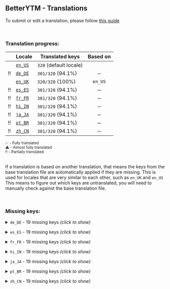 <!--
  ‼️‼️‼️‼️‼️‼️‼️‼️‼️‼️‼️‼️‼️‼️‼️‼️‼️‼️‼️‼️‼️‼️‼️‼️‼️‼️‼️‼️‼️‼️‼️‼️‼️‼️‼️‼️‼️‼️‼️‼️‼️‼️‼️‼️‼️‼️‼️‼️‼️‼️‼️‼️‼️‼️‼️‼️
  ‼️‼️‼️             THIS IS A GENERATED FILE             ‼️‼️‼️
  ‼️‼️‼️ all changes will be overwritten after next build ‼️‼️‼️
  ‼️‼️‼️ only edit in `src/tools/tr-progress-template.md` ‼️‼️‼️
  ‼️‼️‼️‼️‼️‼️‼️‼️‼️‼️‼️‼️‼️‼️‼️‼️‼️‼️‼️‼️‼️‼️‼️‼️‼️‼️‼️‼️‼️‼️‼️‼️‼️‼️‼️‼️‼️‼️‼️‼️‼️‼️‼️‼️‼️‼️‼️‼️‼️‼️‼️‼️‼️‼️‼️‼️
-->



## BetterYTM - Translations
To submit or edit a translation, please follow [this guide](../../contributing.md#submitting-translations)

<br>

### Translation progress:
| &nbsp; | Locale | Translated keys | Based on |
| :----: | ------ | --------------- | :------: |
|  | [`en_US`](./en_US.json) | `320` (default locale) |  |
| ‼️ | [`de_DE`](./de_DE.json) | `301/320` (94.1%) | ─ |
|  | [`en_UK`](./en_UK.json) | `320/320` (100%) | `en_US` |
| ‼️ | [`es_ES`](./es_ES.json) | `301/320` (94.1%) | ─ |
| ‼️ | [`fr_FR`](./fr_FR.json) | `301/320` (94.1%) | ─ |
| ‼️ | [`hi_IN`](./hi_IN.json) | `301/320` (94.1%) | ─ |
| ‼️ | [`ja_JA`](./ja_JA.json) | `301/320` (94.1%) | ─ |
| ‼️ | [`pt_BR`](./pt_BR.json) | `301/320` (94.1%) | ─ |
| ‼️ | [`zh_CN`](./zh_CN.json) | `301/320` (94.1%) | ─ |

<sub>
✅ - Fully translated
</sub><br>
<sub>
⚠ - Almost fully translated
</sub><br>
<sub>
‼️ - Partially translated
</sub><br>

<br>

If a translation is based on another translation, that means the keys from the base translation file are automatically applied if they are missing. This is used for locales that are very similar to each other, such as `en_UK` and `en_US`  
This means to figure out which keys are untranslated, you will need to manually check against the base translation file.

<br>

### Missing keys:

<details><summary><code>de_DE</code> - 19 missing keys <i>(click to show)</i></summary><br>

| Key | English text |
| --- | ------------ |
| `plugin_list_title` | `Plugin List` |
| `plugin_list_permissions_header` | `Permissions:` |
| `plugin_link_type_source` | `Repository` |
| `plugin_link_type_other` | `Other / Homepage` |
| `plugin_link_type_bug` | `Report a bug` |
| `plugin_link_type_greasyfork` | `GreasyFork` |
| `plugin_link_type_openuserjs` | `OpenUserJS` |
| `plugin_intent_description_ReadFeatureConfig` | `This plugin can read the feature configuration` |
| `plugin_intent_description_WriteFeatureConfig` | `This plugin can write to the feature configuration` |
| `plugin_intent_description_SeeHiddenConfigValues` | `This plugin has access to hidden config values` |
| `plugin_intent_description_WriteLyricsCache` | `This plugin can write to the lyrics cache` |
| `plugin_intent_description_WriteTranslations` | `This plugin can add new translations and overwrite existing ones` |
| `plugin_intent_description_CreateModalDialogs` | `This plugin can create modal dialogs` |
| `plugin_intent_description_ReadAutoLikeData` | `This plugin can read auto-like data` |
| `plugin_intent_description_WriteAutoLikeData` | `This plugin can write to auto-like data` |
| `feature_category_plugins` | `Plugins` |
| `feature_desc_openPluginList` | `Open the list of plugins you have installed` |
| `feature_btn_openPluginList` | `Open list` |
| `feature_btn_openPluginList_running` | `Opening...` |

<br></details>

<details><summary><code>es_ES</code> - 19 missing keys <i>(click to show)</i></summary><br>

| Key | English text |
| --- | ------------ |
| `plugin_list_title` | `Plugin List` |
| `plugin_list_permissions_header` | `Permissions:` |
| `plugin_link_type_source` | `Repository` |
| `plugin_link_type_other` | `Other / Homepage` |
| `plugin_link_type_bug` | `Report a bug` |
| `plugin_link_type_greasyfork` | `GreasyFork` |
| `plugin_link_type_openuserjs` | `OpenUserJS` |
| `plugin_intent_description_ReadFeatureConfig` | `This plugin can read the feature configuration` |
| `plugin_intent_description_WriteFeatureConfig` | `This plugin can write to the feature configuration` |
| `plugin_intent_description_SeeHiddenConfigValues` | `This plugin has access to hidden config values` |
| `plugin_intent_description_WriteLyricsCache` | `This plugin can write to the lyrics cache` |
| `plugin_intent_description_WriteTranslations` | `This plugin can add new translations and overwrite existing ones` |
| `plugin_intent_description_CreateModalDialogs` | `This plugin can create modal dialogs` |
| `plugin_intent_description_ReadAutoLikeData` | `This plugin can read auto-like data` |
| `plugin_intent_description_WriteAutoLikeData` | `This plugin can write to auto-like data` |
| `feature_category_plugins` | `Plugins` |
| `feature_desc_openPluginList` | `Open the list of plugins you have installed` |
| `feature_btn_openPluginList` | `Open list` |
| `feature_btn_openPluginList_running` | `Opening...` |

<br></details>

<details><summary><code>fr_FR</code> - 19 missing keys <i>(click to show)</i></summary><br>

| Key | English text |
| --- | ------------ |
| `plugin_list_title` | `Plugin List` |
| `plugin_list_permissions_header` | `Permissions:` |
| `plugin_link_type_source` | `Repository` |
| `plugin_link_type_other` | `Other / Homepage` |
| `plugin_link_type_bug` | `Report a bug` |
| `plugin_link_type_greasyfork` | `GreasyFork` |
| `plugin_link_type_openuserjs` | `OpenUserJS` |
| `plugin_intent_description_ReadFeatureConfig` | `This plugin can read the feature configuration` |
| `plugin_intent_description_WriteFeatureConfig` | `This plugin can write to the feature configuration` |
| `plugin_intent_description_SeeHiddenConfigValues` | `This plugin has access to hidden config values` |
| `plugin_intent_description_WriteLyricsCache` | `This plugin can write to the lyrics cache` |
| `plugin_intent_description_WriteTranslations` | `This plugin can add new translations and overwrite existing ones` |
| `plugin_intent_description_CreateModalDialogs` | `This plugin can create modal dialogs` |
| `plugin_intent_description_ReadAutoLikeData` | `This plugin can read auto-like data` |
| `plugin_intent_description_WriteAutoLikeData` | `This plugin can write to auto-like data` |
| `feature_category_plugins` | `Plugins` |
| `feature_desc_openPluginList` | `Open the list of plugins you have installed` |
| `feature_btn_openPluginList` | `Open list` |
| `feature_btn_openPluginList_running` | `Opening...` |

<br></details>

<details><summary><code>hi_IN</code> - 19 missing keys <i>(click to show)</i></summary><br>

| Key | English text |
| --- | ------------ |
| `plugin_list_title` | `Plugin List` |
| `plugin_list_permissions_header` | `Permissions:` |
| `plugin_link_type_source` | `Repository` |
| `plugin_link_type_other` | `Other / Homepage` |
| `plugin_link_type_bug` | `Report a bug` |
| `plugin_link_type_greasyfork` | `GreasyFork` |
| `plugin_link_type_openuserjs` | `OpenUserJS` |
| `plugin_intent_description_ReadFeatureConfig` | `This plugin can read the feature configuration` |
| `plugin_intent_description_WriteFeatureConfig` | `This plugin can write to the feature configuration` |
| `plugin_intent_description_SeeHiddenConfigValues` | `This plugin has access to hidden config values` |
| `plugin_intent_description_WriteLyricsCache` | `This plugin can write to the lyrics cache` |
| `plugin_intent_description_WriteTranslations` | `This plugin can add new translations and overwrite existing ones` |
| `plugin_intent_description_CreateModalDialogs` | `This plugin can create modal dialogs` |
| `plugin_intent_description_ReadAutoLikeData` | `This plugin can read auto-like data` |
| `plugin_intent_description_WriteAutoLikeData` | `This plugin can write to auto-like data` |
| `feature_category_plugins` | `Plugins` |
| `feature_desc_openPluginList` | `Open the list of plugins you have installed` |
| `feature_btn_openPluginList` | `Open list` |
| `feature_btn_openPluginList_running` | `Opening...` |

<br></details>

<details><summary><code>ja_JA</code> - 19 missing keys <i>(click to show)</i></summary><br>

| Key | English text |
| --- | ------------ |
| `plugin_list_title` | `Plugin List` |
| `plugin_list_permissions_header` | `Permissions:` |
| `plugin_link_type_source` | `Repository` |
| `plugin_link_type_other` | `Other / Homepage` |
| `plugin_link_type_bug` | `Report a bug` |
| `plugin_link_type_greasyfork` | `GreasyFork` |
| `plugin_link_type_openuserjs` | `OpenUserJS` |
| `plugin_intent_description_ReadFeatureConfig` | `This plugin can read the feature configuration` |
| `plugin_intent_description_WriteFeatureConfig` | `This plugin can write to the feature configuration` |
| `plugin_intent_description_SeeHiddenConfigValues` | `This plugin has access to hidden config values` |
| `plugin_intent_description_WriteLyricsCache` | `This plugin can write to the lyrics cache` |
| `plugin_intent_description_WriteTranslations` | `This plugin can add new translations and overwrite existing ones` |
| `plugin_intent_description_CreateModalDialogs` | `This plugin can create modal dialogs` |
| `plugin_intent_description_ReadAutoLikeData` | `This plugin can read auto-like data` |
| `plugin_intent_description_WriteAutoLikeData` | `This plugin can write to auto-like data` |
| `feature_category_plugins` | `Plugins` |
| `feature_desc_openPluginList` | `Open the list of plugins you have installed` |
| `feature_btn_openPluginList` | `Open list` |
| `feature_btn_openPluginList_running` | `Opening...` |

<br></details>

<details><summary><code>pt_BR</code> - 19 missing keys <i>(click to show)</i></summary><br>

| Key | English text |
| --- | ------------ |
| `plugin_list_title` | `Plugin List` |
| `plugin_list_permissions_header` | `Permissions:` |
| `plugin_link_type_source` | `Repository` |
| `plugin_link_type_other` | `Other / Homepage` |
| `plugin_link_type_bug` | `Report a bug` |
| `plugin_link_type_greasyfork` | `GreasyFork` |
| `plugin_link_type_openuserjs` | `OpenUserJS` |
| `plugin_intent_description_ReadFeatureConfig` | `This plugin can read the feature configuration` |
| `plugin_intent_description_WriteFeatureConfig` | `This plugin can write to the feature configuration` |
| `plugin_intent_description_SeeHiddenConfigValues` | `This plugin has access to hidden config values` |
| `plugin_intent_description_WriteLyricsCache` | `This plugin can write to the lyrics cache` |
| `plugin_intent_description_WriteTranslations` | `This plugin can add new translations and overwrite existing ones` |
| `plugin_intent_description_CreateModalDialogs` | `This plugin can create modal dialogs` |
| `plugin_intent_description_ReadAutoLikeData` | `This plugin can read auto-like data` |
| `plugin_intent_description_WriteAutoLikeData` | `This plugin can write to auto-like data` |
| `feature_category_plugins` | `Plugins` |
| `feature_desc_openPluginList` | `Open the list of plugins you have installed` |
| `feature_btn_openPluginList` | `Open list` |
| `feature_btn_openPluginList_running` | `Opening...` |

<br></details>

<details><summary><code>zh_CN</code> - 19 missing keys <i>(click to show)</i></summary><br>

| Key | English text |
| --- | ------------ |
| `plugin_list_title` | `Plugin List` |
| `plugin_list_permissions_header` | `Permissions:` |
| `plugin_link_type_source` | `Repository` |
| `plugin_link_type_other` | `Other / Homepage` |
| `plugin_link_type_bug` | `Report a bug` |
| `plugin_link_type_greasyfork` | `GreasyFork` |
| `plugin_link_type_openuserjs` | `OpenUserJS` |
| `plugin_intent_description_ReadFeatureConfig` | `This plugin can read the feature configuration` |
| `plugin_intent_description_WriteFeatureConfig` | `This plugin can write to the feature configuration` |
| `plugin_intent_description_SeeHiddenConfigValues` | `This plugin has access to hidden config values` |
| `plugin_intent_description_WriteLyricsCache` | `This plugin can write to the lyrics cache` |
| `plugin_intent_description_WriteTranslations` | `This plugin can add new translations and overwrite existing ones` |
| `plugin_intent_description_CreateModalDialogs` | `This plugin can create modal dialogs` |
| `plugin_intent_description_ReadAutoLikeData` | `This plugin can read auto-like data` |
| `plugin_intent_description_WriteAutoLikeData` | `This plugin can write to auto-like data` |
| `feature_category_plugins` | `Plugins` |
| `feature_desc_openPluginList` | `Open the list of plugins you have installed` |
| `feature_btn_openPluginList` | `Open list` |
| `feature_btn_openPluginList_running` | `Opening...` |

<br></details>
